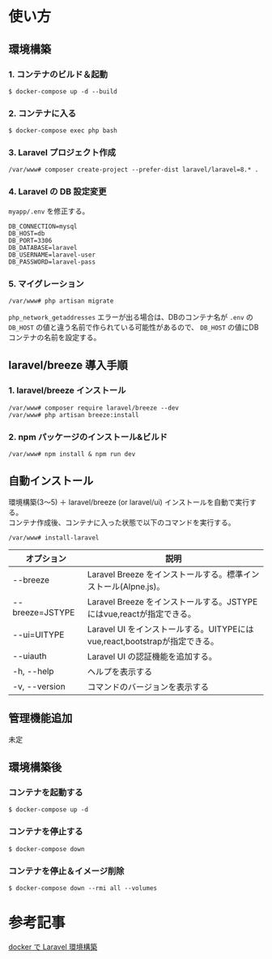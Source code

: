 # 使い方

## 環境構築

### 1. コンテナのビルド＆起動

```
$ docker-compose up -d --build
```

### 2. コンテナに入る

```
$ docker-compose exec php bash
```

### 3. Laravel プロジェクト作成

```
/var/www# composer create-project --prefer-dist laravel/laravel=8.* .
```

### 4. Laravel の DB 設定変更

`myapp/.env` を修正する。

```
DB_CONNECTION=mysql
DB_HOST=db
DB_PORT=3306
DB_DATABASE=laravel
DB_USERNAME=laravel-user
DB_PASSWORD=laravel-pass
```

### 5. マイグレーション

```
/var/www# php artisan migrate
```

`php_network_getaddresses` エラーが出る場合は、DBのコンテナ名が `.env` の `DB_HOST` の値と違う名前で作られている可能性があるので、 `DB_HOST` の値にDBコンテナの名前を設定する。  

## laravel/breeze 導入手順

### 1. laravel/breeze インストール

```
/var/www# composer require laravel/breeze --dev
/var/www# php artisan breeze:install
```

### 2. npm パッケージのインストール&ビルド

```
/var/www# npm install & npm run dev
```

## 自動インストール

環境構築(3〜5) ＋ laravel/breeze (or laravel/ui) インストールを自動で実行する。  
コンテナ作成後、コンテナに入った状態で以下のコマンドを実行する。  

```
/var/www# install-laravel
```

|オプション|説明|
|---|---|
|--breeze|Laravel Breeze をインストールする。標準インストール(Alpne.js)。|
|--breeze=JSTYPE|Laravel Breeze をインストールする。JSTYPEにはvue,reactが指定できる。|
|--ui=UITYPE|Laravel UI をインストールする。UITYPEにはvue,react,bootstrapが指定できる。|
|--uiauth|Laravel UI の認証機能を追加する。|
|-h, --help|ヘルプを表示する|
|-v, --version|コマンドのバージョンを表示する|

## 管理機能追加

未定

## 環境構築後

### コンテナを起動する

```
$ docker-compose up -d
```

### コンテナを停止する

```
$ docker-compose down
```

### コンテナを停止＆イメージ削除

```
$ docker-compose down --rmi all --volumes
```

# 参考記事

[docker で Laravel 環境構築](https://qiita.com/rope19181/items/10da72374839630af83b)
